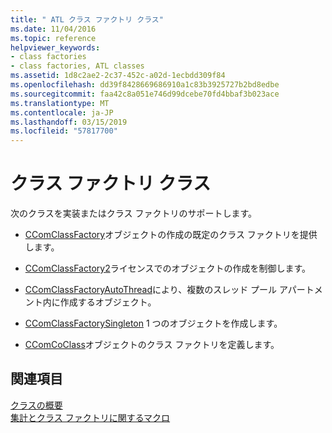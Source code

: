 ```yaml
---
title: " ATL クラス ファクトリ クラス"
ms.date: 11/04/2016
ms.topic: reference
helpviewer_keywords:
- class factories
- class factories, ATL classes
ms.assetid: 1d8c2ae2-2c37-452c-a02d-1ecbdd309f84
ms.openlocfilehash: dd39f8428669686910a1c83b3925727b2bd8edbe
ms.sourcegitcommit: faa42c8a051e746d99dcebe70fd4bbaf3b023ace
ms.translationtype: MT
ms.contentlocale: ja-JP
ms.lasthandoff: 03/15/2019
ms.locfileid: "57817700"
---
```

# <a name="class-factories-classes"></a>クラス ファクトリ クラス

次のクラスを実装またはクラス ファクトリのサポートします。

- [CComClassFactory](../atl/reference/ccomclassfactory-class.md)オブジェクトの作成の既定のクラス ファクトリを提供します。

- [CComClassFactory2](../atl/reference/ccomclassfactory2-class.md)ライセンスでのオブジェクトの作成を制御します。

- [CComClassFactoryAutoThread](../atl/reference/ccomclassfactoryautothread-class.md)により、複数のスレッド プール アパートメント内に作成するオブジェクト。

- [CComClassFactorySingleton](../atl/reference/ccomclassfactorysingleton-class.md) 1 つのオブジェクトを作成します。

- [CComCoClass](../atl/reference/ccomcoclass-class.md)オブジェクトのクラス ファクトリを定義します。

## <a name="see-also"></a>関連項目

[クラスの概要](../atl/atl-class-overview.md)<br/>
[集計とクラス ファクトリに関するマクロ](../atl/reference/aggregation-and-class-factory-macros.md)
